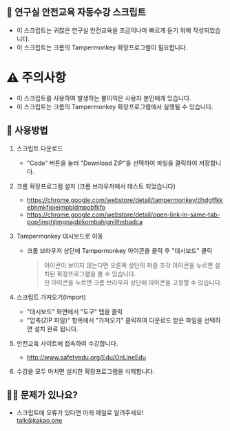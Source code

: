 ## 🏫 연구실 안전교육 자동수강 스크립트
- 이 스크립트는 귀찮은 연구실 안전교육을 조금이나마 빠르게 듣기 위해 작성되었습니다. 
- 이 스크립트는 크롬의 Tampermonkey 확장프로그램이 필요합니다.


# ⚠️ 주의사항
- 이 스크립트를 사용하여 발생하는 불이익은 사용자 본인에게 있습니다.  
- 이 스크립트는 크롬의 Tampermonkey 확장프로그램에서 실행될 수 있습니다.


## 📖 사용방법
1. 스크립트 다운로드
   - "Code" 버튼을 눌러 "Download ZIP"을 선택하여 파일을 클릭하여 저장합니다.

2. 크롬 확장프로그램 설치 (크롬 브라우저에서 테스트 되었습니다)
   - https://chrome.google.com/webstore/detail/tampermonkey/dhdgffkkebhmkfjojejmpbldmpobfkfo
   - https://chrome.google.com/webstore/detail/open-link-in-same-tab-pop/jmphljmgnagblkombahigniilhnbadca

3. Tampermonkey 대시보드로 이동
   - 크롬 브라우저 상단에 Tampermonkey 아이콘을 클릭 후 "대시보드" 클릭<br />
   
     > 아이콘이 보이지 않는다면 오른쪽 상단의 퍼즐 조각 아이콘을 누르면 설치된 확장프로그램을 볼 수 있습니다.<br />
     > 핀 아이콘을 누르면 크롬 브라우저 상단에 아이콘을 고정할 수 있습니다.

4. 스크립트 가져오기(Import)
   - "대시보드" 화면에서 "도구" 탭을 클릭
   - "압축(ZIP 파일)" 항목에서 "가져오기" 클릭하여 다운로드 받은 파일을 선택하면 설치 완료 됩니다.

5. 안전교육 사이트에 접속하여 수강합니다.
   - http://www.safetyedu.org/Edu/OnLineEdu
   
6. 수강을 모두 마치면 설치한 확장프로그램을 삭제합니다.

## 👩‍🔧 문제가 있나요?
- 스크립트에 오류가 있다면 아래 메일로 알려주세요!  
talk@kakao.one
